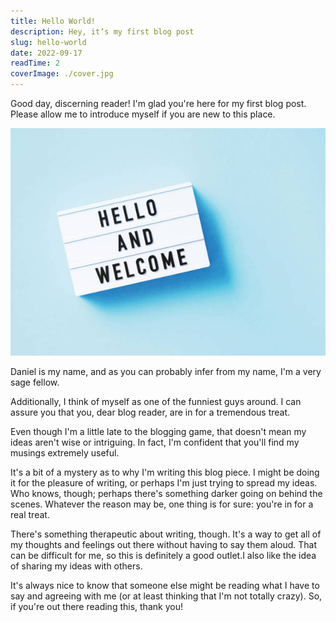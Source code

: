 ```yaml
---
title: Hello World!
description: Hey, it’s my first blog post
slug: hello-world
date: 2022-09-17
readTime: 2
coverImage: ./cover.jpg
---
```


Good day, discerning reader! I'm glad you're here for my first blog post. Please allow me to introduce myself if you are new to this place.

![Alt text here](./cover.jpg)

Daniel is my name, and as you can probably infer from my name, I'm a very sage fellow.

Additionally, I think of myself as one of the funniest guys around. I can assure you that you, dear blog reader, are in for a tremendous treat.

Even though I'm a little late to the blogging game, that doesn't mean my ideas aren't wise or intriguing. In fact, I'm confident that you'll find my musings extremely useful.

It's a bit of a mystery as to why I'm writing this blog piece. I might be doing it for the pleasure of writing, or perhaps I'm just trying to spread my ideas. Who knows, though; perhaps there's something darker going on behind the scenes.
Whatever the reason may be, one thing is for sure: you're in for a real treat. 


There's something therapeutic about writing, though. It's a way to get all of my thoughts and feelings out there without having to say them aloud. That can be difficult for me, so this is definitely a good outlet.I also like the idea of sharing my ideas with others. 

It's always nice to know that someone else might be reading what I have to say and agreeing with me (or at least thinking that I'm not totally crazy). So, if you're out there reading this, thank you!
